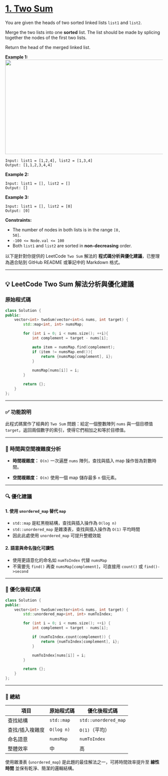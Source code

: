 # [1. Two Sum](https://leetcode.com/problems/two-sum/description/)

You are given the heads of two sorted linked lists <code>list1</code> and <code>list2</code>.

Merge the two lists into one **sorted**  list. The list should be made by splicing together the nodes of the first two lists.

Return the head of the merged linked list.

**Example 1:** 
<img alt="" src="https://assets.leetcode.com/uploads/2020/10/03/merge_ex1.jpg" style="width: 662px; height: 302px;">

```
Input: list1 = [1,2,4], list2 = [1,3,4]
Output: [1,1,2,3,4,4]
```

**Example 2:** 

```
Input: list1 = [], list2 = []
Output: []
```

**Example 3:** 

```
Input: list1 = [], list2 = [0]
Output: [0]
```

**Constraints:** 

- The number of nodes in both lists is in the range <code>[0, 50]</code>.
- <code>-100 <= Node.val <= 100</code>
- Both <code>list1</code> and <code>list2</code> are sorted in **non-decreasing**  order.

以下是針對你提供的 LeetCode `Two Sum` 解法的 **程式碼分析與優化建議**，已整理為適合貼到 GitHub README 或筆記中的 Markdown 格式。

---

## 💡 LeetCode Two Sum 解法分析與優化建議

### 原始程式碼

```cpp
class Solution {
public:
    vector<int> twoSum(vector<int>& nums, int target) {
        std::map<int, int> numsMap;    

        for (int i = 0; i < nums.size(); ++i){
            int complement = target - nums[i];

            auto item = numsMap.find(complement);
            if (item != numsMap.end()){
                return {numsMap[complement], i};
            }
            
            numsMap[nums[i]] = i;
        }

        return {};
    }
};
```

---

### ✅ 功能說明

此程式碼實作了經典的 `Two Sum` 問題：給定一個整數陣列 `nums` 與一個目標值 `target`，返回兩個數字的索引，使得它們相加之和等於目標值。

---

### 🧠 時間與空間複雜度分析

* **時間複雜度：** `O(n)`
  一次遍歷 `nums` 陣列，查找與插入 map 操作皆為對數時間。

* **空間複雜度：** `O(n)`
  使用一個 map 儲存最多 `n` 個元素。

---

### 🔍 優化建議

#### 1. **使用 `unordered_map` 替代 `map`**

* `std::map` 是紅黑樹結構，查找與插入操作為 `O(log n)`
* `std::unordered_map` 是雜湊表，查找與插入操作為 `O(1)` 平均時間
* 因此此處使用 `unordered_map` 可提升整體效能

#### 2. **語意與命名強化可讀性**

* 使用更語意化的命名如 `numToIndex` 代替 `numsMap`
* 不需要先 `find()` 再查 `numsMap[complement]`，可直接用 `count()` 或 `find()->second`

---

### 🚀 優化後程式碼

```cpp
class Solution {
public:
    vector<int> twoSum(vector<int>& nums, int target) {
        std::unordered_map<int, int> numToIndex;

        for (int i = 0; i < nums.size(); ++i) {
            int complement = target - nums[i];

            if (numToIndex.count(complement)) {
                return {numToIndex[complement], i};
            }

            numToIndex[nums[i]] = i;
        }

        return {};
    }
};
```

---

### 📝 總結

| 項目       | 原始程式碼      | 優化後程式碼               |
| -------- | ---------- | -------------------- |
| 查找結構     | `std::map` | `std::unordered_map` |
| 查找/插入複雜度 | `O(log n)` | `O(1)`（平均）           |
| 命名語意     | `numsMap`  | `numToIndex`         |
| 整體效率     | 中          | 高                    |

使用雜湊表 (`unordered_map`) 是此題的最佳解法之一，可將時間效率提升至 **線性時間** 並保有乾淨、簡潔的邏輯結構。

